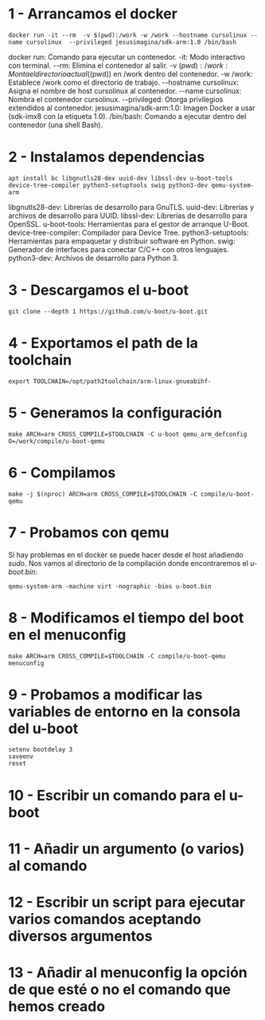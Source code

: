 # 1 - Arrancamos el docker

	docker run -it --rm  -v $(pwd):/work -w /work --hostname cursolinux --name cursolinux  --privileged jesusimagina/sdk-arm:1.0 /bin/bash


docker run: Comando para ejecutar un contenedor.
-it: Modo interactivo con terminal.
--rm: Elimina el contenedor al salir.
-v $(pwd):/work: Monta el directorio actual ($(pwd)) en /work dentro del contenedor.
-w /work: Establece /work como el directorio de trabajo.
--hostname cursolinux: Asigna el nombre de host cursolinux al contenedor.
--name cursolinux: Nombra el contenedor cursolinux.
--privileged: Otorga privilegios extendidos al contenedor.
jesusimagina/sdk-arm:1.0: Imagen Docker a usar (sdk-imx8 con la etiqueta 1.0).
/bin/bash: Comando a ejecutar dentro del contenedor (una shell Bash).


# 2 - Instalamos dependencias

	apt install bc libgnutls28-dev uuid-dev libssl-dev u-boot-tools device-tree-compiler python3-setuptools swig python3-dev qemu-system-arm

libgnutls28-dev: Librerías de desarrollo para GnuTLS.
uuid-dev: Librerías y archivos de desarrollo para UUID.
libssl-dev: Librerías de desarrollo para OpenSSL.
u-boot-tools: Herramientas para el gestor de arranque U-Boot.
device-tree-compiler: Compilador para Device Tree.
python3-setuptools: Herramientas para empaquetar y distribuir software en Python.
swig: Generador de interfaces para conectar C/C++ con otros lenguajes.
python3-dev: Archivos de desarrollo para Python 3.

# 3 - Descargamos el u-boot

	git clone --depth 1 https://github.com/u-boot/u-boot.git

# 4 - Exportamos el path de la toolchain

	export TOOLCHAIN=/opt/path2toolchain/arm-linux-gnueabihf-

# 5 - Generamos la configuración

	make ARCH=arm CROSS_COMPILE=$TOOLCHAIN -C u-boot qemu_arm_defconfig O=/work/compile/u-boot-qemu

# 6 - Compilamos

	make -j $(nproc) ARCH=arm CROSS_COMPILE=$TOOLCHAIN -C compile/u-boot-qemu

# 7 - Probamos con qemu

Si hay problemas en el docker se puede hacer desde el host añadiendo *sudo*.
Nos vamos al directorio de la compilación donde encontraremos el *u-boot.bin*:

	qemu-system-arm -machine virt -nographic -bios u-boot.bin

# 8 - Modificamos el tiempo del boot en el menuconfig

	make ARCH=arm CROSS_COMPILE=$TOOLCHAIN -C compile/u-boot-qemu menuconfig

# 9 - Probamos a modificar las variables de entorno en la consola del u-boot

	setenv bootdelay 3
	saveenv
	reset

# 10 - Escribir un comando para el u-boot

# 11 - Añadir un argumento (o varios) al comando

# 12 - Escribir un script para ejecutar varios comandos aceptando diversos argumentos

# 13 - Añadir al menuconfig la opción de que esté o no el comando que hemos creado
